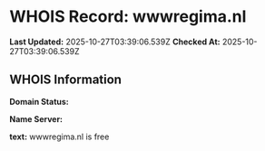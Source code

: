 # WHOIS Record: wwwregima.nl

**Last Updated:** 2025-10-27T03:39:06.539Z
**Checked At:** 2025-10-27T03:39:06.539Z

## WHOIS Information

**Domain Status:** 

**Name Server:** 

**text:** wwwregima.nl is free

